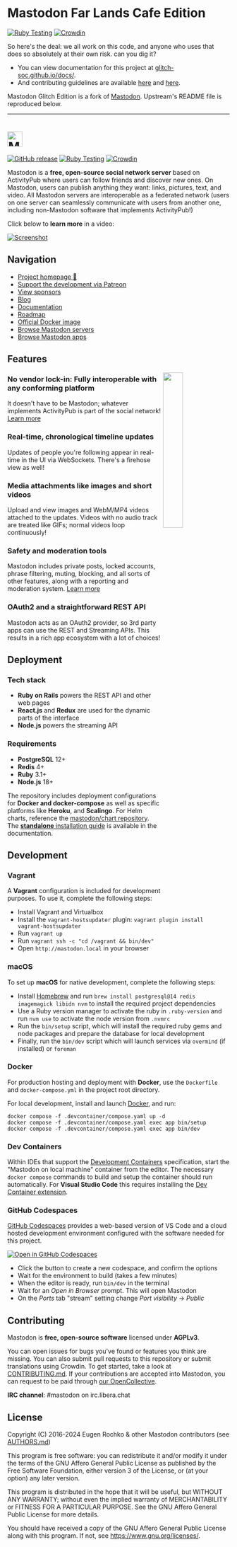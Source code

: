 # Mastodon Far Lands Cafe Edition

[![Ruby Testing](https://github.com/glitch-soc/mastodon/actions/workflows/test-ruby.yml/badge.svg)](https://github.com/glitch-soc/mastodon/actions/workflows/test-ruby.yml)
[![Crowdin](https://badges.crowdin.net/glitch-soc/localized.svg)][glitch-crowdin]

[glitch-crowdin]: https://crowdin.com/project/glitch-soc

So here's the deal: we all work on this code, and anyone who uses that does so absolutely at their own risk. can you dig it?

- You can view documentation for this project at [glitch-soc.github.io/docs/](https://glitch-soc.github.io/docs/).
- And contributing guidelines are available [here](CONTRIBUTING.md) and [here](https://glitch-soc.github.io/docs/contributing/).

Mastodon Glitch Edition is a fork of [Mastodon](https://github.com/mastodon/mastodon). Upstream's README file is reproduced below.

---

<h1><picture>
  <source media="(prefers-color-scheme: dark)" srcset="./lib/assets/wordmark.dark.png?raw=true">
  <source media="(prefers-color-scheme: light)" srcset="./lib/assets/wordmark.light.png?raw=true">
  <img alt="Mastodon" src="./lib/assets/wordmark.light.png?raw=true" height="34">
</picture></h1>

[![GitHub release](https://img.shields.io/github/release/mastodon/mastodon.svg)][releases]
[![Ruby Testing](https://github.com/mastodon/mastodon/actions/workflows/test-ruby.yml/badge.svg)](https://github.com/mastodon/mastodon/actions/workflows/test-ruby.yml)
[![Crowdin](https://d322cqt584bo4o.cloudfront.net/mastodon/localized.svg)][crowdin]

[releases]: https://github.com/mastodon/mastodon/releases
[crowdin]: https://crowdin.com/project/mastodon

Mastodon is a **free, open-source social network server** based on ActivityPub where users can follow friends and discover new ones. On Mastodon, users can publish anything they want: links, pictures, text, and video. All Mastodon servers are interoperable as a federated network (users on one server can seamlessly communicate with users from another one, including non-Mastodon software that implements ActivityPub!)

Click below to **learn more** in a video:

[![Screenshot](https://blog.joinmastodon.org/2018/06/why-activitypub-is-the-future/ezgif-2-60f1b00403.gif)][youtube_demo]

[youtube_demo]: https://www.youtube.com/watch?v=IPSbNdBmWKE

## Navigation

- [Project homepage 🐘](https://joinmastodon.org)
- [Support the development via Patreon][patreon]
- [View sponsors](https://joinmastodon.org/sponsors)
- [Blog](https://blog.joinmastodon.org)
- [Documentation](https://docs.joinmastodon.org)
- [Roadmap](https://joinmastodon.org/roadmap)
- [Official Docker image](https://github.com/mastodon/mastodon/pkgs/container/mastodon)
- [Browse Mastodon servers](https://joinmastodon.org/communities)
- [Browse Mastodon apps](https://joinmastodon.org/apps)

[patreon]: https://www.patreon.com/mastodon

## Features

<img src="/app/javascript/images/elephant_ui_working.svg?raw=true" align="right" width="30%" />

### No vendor lock-in: Fully interoperable with any conforming platform

It doesn't have to be Mastodon; whatever implements ActivityPub is part of the social network! [Learn more](https://blog.joinmastodon.org/2018/06/why-activitypub-is-the-future/)

### Real-time, chronological timeline updates

Updates of people you're following appear in real-time in the UI via WebSockets. There's a firehose view as well!

### Media attachments like images and short videos

Upload and view images and WebM/MP4 videos attached to the updates. Videos with no audio track are treated like GIFs; normal videos loop continuously!

### Safety and moderation tools

Mastodon includes private posts, locked accounts, phrase filtering, muting, blocking, and all sorts of other features, along with a reporting and moderation system. [Learn more](https://blog.joinmastodon.org/2018/07/cage-the-mastodon/)

### OAuth2 and a straightforward REST API

Mastodon acts as an OAuth2 provider, so 3rd party apps can use the REST and Streaming APIs. This results in a rich app ecosystem with a lot of choices!

## Deployment

### Tech stack

- **Ruby on Rails** powers the REST API and other web pages
- **React.js** and **Redux** are used for the dynamic parts of the interface
- **Node.js** powers the streaming API

### Requirements

- **PostgreSQL** 12+
- **Redis** 4+
- **Ruby** 3.1+
- **Node.js** 18+

The repository includes deployment configurations for **Docker and docker-compose** as well as specific platforms like **Heroku**, and **Scalingo**. For Helm charts, reference the [mastodon/chart repository](https://github.com/mastodon/chart). The [**standalone** installation guide](https://docs.joinmastodon.org/admin/install/) is available in the documentation.

## Development

### Vagrant

A **Vagrant** configuration is included for development purposes. To use it, complete the following steps:

- Install Vagrant and Virtualbox
- Install the `vagrant-hostsupdater` plugin: `vagrant plugin install vagrant-hostsupdater`
- Run `vagrant up`
- Run `vagrant ssh -c "cd /vagrant && bin/dev"`
- Open `http://mastodon.local` in your browser

### macOS

To set up **macOS** for native development, complete the following steps:

- Install [Homebrew] and run `brew install postgresql@14 redis imagemagick
libidn nvm` to install the required project dependencies
- Use a Ruby version manager to activate the ruby in `.ruby-version` and run
  `nvm use` to activate the node version from `.nvmrc`
- Run the `bin/setup` script, which will install the required ruby gems and node
  packages and prepare the database for local development
- Finally, run the `bin/dev` script which will launch services via `overmind`
  (if installed) or `foreman`

### Docker

For production hosting and deployment with **Docker**, use the `Dockerfile` and
`docker-compose.yml` in the project root directory.

For local development, install and launch [Docker], and run:

```shell
docker compose -f .devcontainer/compose.yaml up -d
docker compose -f .devcontainer/compose.yaml exec app bin/setup
docker compose -f .devcontainer/compose.yaml exec app bin/dev
```

### Dev Containers

Within IDEs that support the [Development Containers] specification, start the
"Mastodon on local machine" container from the editor. The necessary `docker
compose` commands to build and setup the container should run automatically. For
**Visual Studio Code** this requires installing the [Dev Container extension].

### GitHub Codespaces

[GitHub Codespaces] provides a web-based version of VS Code and a cloud hosted
development environment configured with the software needed for this project.

[![Open in GitHub Codespaces](https://github.com/codespaces/badge.svg)][codespace]

- Click the button to create a new codespace, and confirm the options
- Wait for the environment to build (takes a few minutes)
- When the editor is ready, run `bin/dev` in the terminal
- Wait for an _Open in Browser_ prompt. This will open Mastodon
- On the _Ports_ tab "stream" setting change _Port visibility_ → _Public_

## Contributing

Mastodon is **free, open-source software** licensed under **AGPLv3**.

You can open issues for bugs you've found or features you think are missing. You can also submit pull requests to this repository or submit translations using Crowdin. To get started, take a look at [CONTRIBUTING.md](CONTRIBUTING.md). If your contributions are accepted into Mastodon, you can request to be paid through [our OpenCollective](https://opencollective.com/mastodon).

**IRC channel**: #mastodon on irc.libera.chat

## License

Copyright (C) 2016-2024 Eugen Rochko & other Mastodon contributors (see [AUTHORS.md](AUTHORS.md))

This program is free software: you can redistribute it and/or modify it under the terms of the GNU Affero General Public License as published by the Free Software Foundation, either version 3 of the License, or (at your option) any later version.

This program is distributed in the hope that it will be useful, but WITHOUT ANY WARRANTY; without even the implied warranty of MERCHANTABILITY or FITNESS FOR A PARTICULAR PURPOSE. See the GNU Affero General Public License for more details.

You should have received a copy of the GNU Affero General Public License along with this program. If not, see <https://www.gnu.org/licenses/>.

[codespace]: https://codespaces.new/mastodon/mastodon?quickstart=1&devcontainer_path=.devcontainer%2Fcodespaces%2Fdevcontainer.json
[Dev Container extension]: https://containers.dev/supporting#dev-containers
[Development Containers]: https://containers.dev/supporting
[Docker]: https://docs.docker.com
[GitHub Codespaces]: https://docs.github.com/en/codespaces
[Homebrew]: https://brew.sh
